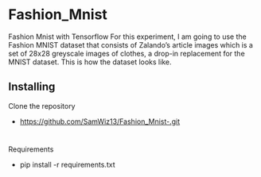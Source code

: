 # Fashion_Mnist
Fashion Mnist with Tensorflow
For this experiment, I am going to use the Fashion MNIST dataset that consists of Zalando’s article images which is a set of 28x28 greyscale images of clothes, a drop-in replacement for the MNIST dataset. This is how the dataset looks like.


## Installing
Clone the repository
  - https://github.com/SamWiz13/Fashion_Mnist-.git
#
  
#
Requirements
  - pip install -r requirements.txt
  
  


